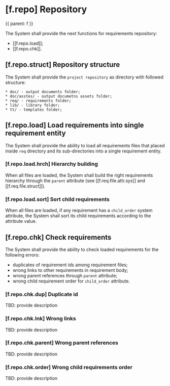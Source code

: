 # [f.repo] Repository
{{
parent: f
}}

The System shall provide the next functions for requirements repository:
* [[f.repo.load]];
* [[f.repo.chk]].

## [f.repo.struct] Repository structure

The System shall provide the `project repository` as directory with followed structure:
```
* doc/ - output documents folder;
* doc/asstes/ - output documetns assets folder;
* req/ - requirements folder;
* lib/ - library folder;
* tt/ - templates folder;
```

## [f.repo.load] Load requirements into single requirement entity

The System shall provide the ability to load all requirements files that placed inside `req` directory and its sub-directories into a single requirement entity.

### [f.repo.load.hrch] Hierarchy building

When all files are loaded, the System shall build the right requirements hierarchy through the `parent` attribute (see [[f.req.file.attr.sys]] and [[f.req.file.struct]]).

### [f.repo.load.sort] Sort child requirements

When all files are loaded, if any requirement has a `child_order` system attribute, the System shall sort its child requirements according to the attribute value.

## [f.repo.chk] Check requirements

The System shall provide the ability to check loaded requirements for the following errors:
* duplicates of requirement ids among requirement files;
* wrong links to other requirements in requirement body;
* wrong parent references through `parent` attribute;
* wrong child requirement order for `child_order` attribute.

### [f.repo.chk.dup] Duplicate id
TBD: provide description

### [f.repo.chk.lnk] Wrong links
TBD: provide description

### [f.repo.chk.parent] Wrong parent references
TBD: provide description

### [f.repo.chk.order] Wrong child requirements order
TBD: provide description

